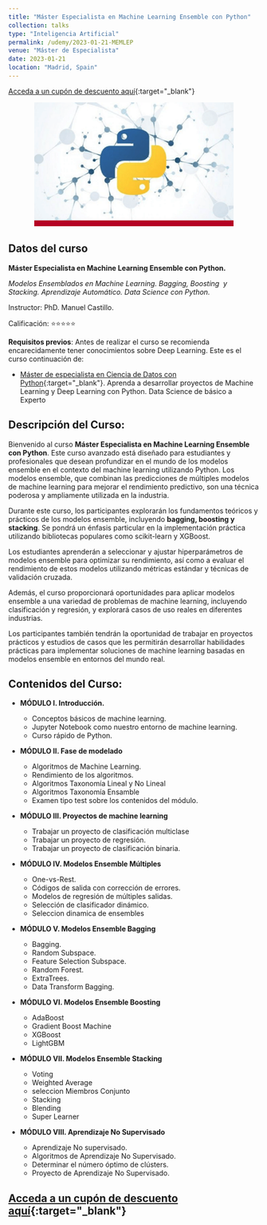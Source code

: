 ```yaml
---
title: "Máster Especialista en Machine Learning Ensemble con Python"
collection: talks
type: "Inteligencia Artificial"
permalink: /udemy/2023-01-21-MEMLEP
venue: "Máster de Especialista"
date: 2023-01-21
location: "Madrid, Spain"
---
```


[Acceda a un cupón de descuento aquí](https://www.udemy.com/course/ensemble-machine-learning-python/?couponCode=FEB_2025){:target="_blank"}

<div>
<p align = "center">
<img src="/images/courses/MEMLEP.png" alt="Master en Ensemble" width="400">
</p>
</div>


## Datos del curso

__Máster Especialista en Machine Learning Ensemble con Python.__

_Modelos Ensemblados en Machine Learning. Bagging, Boosting  y Stacking. Aprendizaje Automático. Data Science con Python._

Instructor: PhD. Manuel Castillo. 

Calificación: ⭐⭐⭐⭐⭐

__Requisitos previos__: Antes de realizar el curso se recomienda encarecidamente tener conocimientos sobre Deep Learning. Este es el curso continuación de:
- [Máster de especialista en Ciencia de Datos con Python](https://www.udemy.com/course/master-en-ciencia-de-datos-con-python/?couponCode=FEB_2025){:target="_blank"}. Aprenda a desarrollar proyectos de Machine Learning y Deep Learning con Python. Data Science de básico a Experto

## Descripción del Curso:

Bienvenido al curso __Máster Especialista en Machine Learning Ensemble con Python__. Este curso avanzado está diseñado para estudiantes y profesionales que desean profundizar en el mundo de los modelos ensemble en el contexto del machine learning utilizando Python. Los modelos ensemble, que combinan las predicciones de múltiples modelos de machine learning para mejorar el rendimiento predictivo, son una técnica poderosa y ampliamente utilizada en la industria.

Durante este curso, los participantes explorarán los fundamentos teóricos y prácticos de los modelos ensemble, incluyendo __bagging, boosting y stacking__. Se pondrá un énfasis particular en la implementación práctica utilizando bibliotecas populares como scikit-learn y XGBoost.

Los estudiantes aprenderán a seleccionar y ajustar hiperparámetros de modelos ensemble para optimizar su rendimiento, así como a evaluar el rendimiento de estos modelos utilizando métricas estándar y técnicas de validación cruzada.

Además, el curso proporcionará oportunidades para aplicar modelos ensemble a una variedad de problemas de machine learning, incluyendo clasificación y regresión, y explorará casos de uso reales en diferentes industrias.

Los participantes también tendrán la oportunidad de trabajar en proyectos prácticos y estudios de casos que les permitirán desarrollar habilidades prácticas para implementar soluciones de machine learning basadas en modelos ensemble en entornos del mundo real.

## Contenidos del Curso:

- __MÓDULO I. Introducción.__
    - Conceptos básicos de machine learning.
    - Jupyter Notebook como nuestro entorno de machine learning.
    - Curso rápido de Python.

- __MÓDULO II. Fase de modelado__
    - Algoritmos de Machine Learning.
    - Rendimiento de los algoritmos.
    - Algoritmos Taxonomía Lineal y No Lineal
    - Algoritmos Taxonomía Ensamble
    - Examen tipo test sobre los contenidos del módulo.

- __MÓDULO III. Proyectos de machine learning__
    - Trabajar un proyecto de clasificación multiclase
    - Trabajar un proyecto de regresión.
    - Trabajar un proyecto de clasificación binaria.

- __MÓDULO IV. Modelos Ensemble Múltiples__
    - One-vs-Rest.
    - Códigos de salida con corrección de errores.
    - Modelos de regresión de múltiples salidas.
    - Selección de clasificador dinámico.
    - Seleccion dinamica de ensembles

- __MÓDULO V. Modelos Ensemble Bagging__
    - Bagging.
    - Random Subspace.
    - Feature Selection Subspace.
    - Random Forest.
    - ExtraTrees.
    - Data Transform Bagging.

- __MÓDULO VI. Modelos Ensemble Boosting__
    - AdaBoost
    - Gradient Boost Machine
    - XGBoost
    - LightGBM

- __MÓDULO VII. Modelos Ensemble Stacking__
    - Voting
    - Weighted Average
    - seleccion Miembros Conjunto
    - Stacking
    - Blending
    - Super Learner

- __MÓDULO VIII. Aprendizaje No Supervisado__
    - Aprendizaje No supervisado.
    - Algoritmos de Aprendizaje No Supervisado.
    - Determinar el número óptimo de clústers.
    - Proyecto de Aprendizaje No Supervisado.

## [Acceda a un cupón de descuento aquí](https://www.udemy.com/course/ensemble-machine-learning-python/?couponCode=FEB_2025){:target="_blank"}